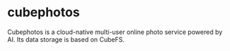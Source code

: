 # cubephotos

Cubephotos is a cloud-native multi-user online photo service powered by AI. Its data storage is based on CubeFS. 
